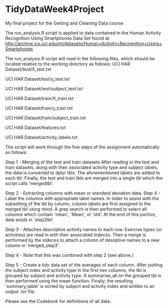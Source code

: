 # TidyDataWeek4Project
My final project for the Getting and Cleaning Data course

The run_analysis.R script is applied to data contained in the Human Activity Recognition Using Smartphones Data Set found at. http://archive.ics.uci.edu/ml/datasets/Human+Activity+Recognition+Using+Smartphones

The run_analysis.R script will read in the following files, which should be located relative to the working directory as follows:
  UCI HAR Dataset/test/X_test.txt
  
  UCI HAR Dataset/test/y_test.txt
  
  UCI HAR Dataset/test/subject_test.txt
  
  UCI HAR Dataset/train/X_train.txt
  
  UCI HAR Dataset/train/y_train.txt
  
  UCI HAR Dataset/train/subject_train.txt
  
  UCI HAR Dataset/features.txt
  
  UCI HAR Dataset/activity_labels.txt

The script will work through the five steps of the assignment automatically as follows:

Step 1 - Merging of the test and train datasets
After reading in the test and train datasets, along with their associated activity type and subject labels, the data is converted to dplyr tbls.  The aforementioned labels are added to each tbl.  Finally, the test and train tbls are merged into a single tbl which the script calls 'mergedtbl'.

Step 2 - Extracting columns with mean or standard deviation data.
Step 4 - Label the columns with appropriate label names.
In otder to assist with the subsetting of the tbl by column, column labels are first assigned to the merged tbl using rbind.  A grep search is then performed to select all columns which contain 'mean', 'Mean', or 'std'.  At the end of this portion, data exists in 'step2tbl'.

Step 3 - Attaches descriptive activity names to each row.
Exercise types (or activities) are read in with their associated indeces.  Then a merge is performed by the indeces to attach a column of desriptive names to a new column in 'merged_step3'.

Step 4 - Note that this was combined with step 2 (see above.)

Step 5 - Create a tidy data set of the averages of each column.
After putting the subject index and activity type in the first two columns, the tbl is grouped by subject and activity type.  A summarise_all on the grouped tbl is then performed using the mean function.  Finally, the resulting 'summary_table' is sorted by subject and activity index and written to an output .txt file.

Please see the Codebook for definitions of all data.
